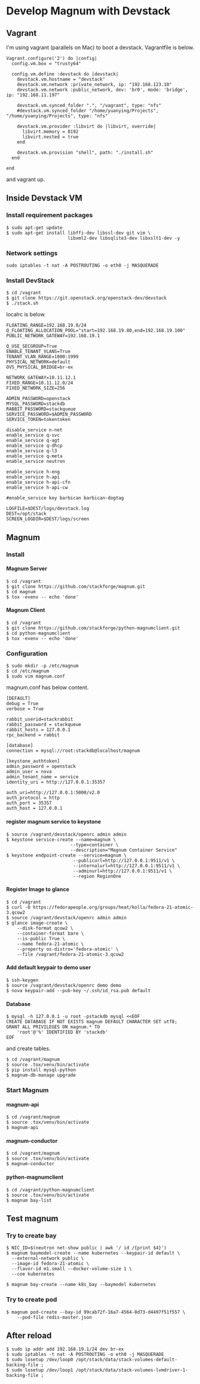 Develop Magnum with Devstack
============================

## Vagrant

I'm using vagrant (parallels on Mac) to boot a devstack.
Vagrantfile is below.

    Vagrant.configure('2') do |config|
      config.vm.box = "trusty64"

      config.vm.define :devstack do |devstack|
        devstack.vm.hostname = "devstack"
        devstack.vm.network :private_network, ip: "192.168.123.10"
        devstack.vm.network :public_network, dev: 'br0', mode: 'bridge', ip: "192.168.11.197"

        devstack.vm.synced_folder ".", "/vagrant", type: "nfs"
        #devstack.vm.synced_folder "/home/yuanying/Projects", "/home/yuanying/Projects", type: "nfs"

        devstack.vm.provider :libvirt do |libvirt, override|
          libvirt.memory = 8192
          libvirt.nested = true
        end

        devstack.vm.provision "shell", path: "./install.sh"
      end

    end


and vagrant up.

## Inside Devstack VM

### Install requirement packages

    $ sudo apt-get update
    $ sudo apt-get install libffi-dev libssl-dev git vim \
                           libxml2-dev libsqlite3-dev libxslt1-dev -y

### Network settings

    sudo iptables -t nat -A POSTROUTING -o eth0 -j MASQUERADE

### Install DevStack

    $ cd /vagrant
    $ git clone https://git.openstack.org/openstack-dev/devstack
    $ ./stack.sh

localrc is below.


    FLOATING_RANGE=192.168.19.0/24
    Q_FLOATING_ALLOCATION_POOL="start=192.168.19.80,end=192.168.19.100"
    PUBLIC_NETWORK_GATEWAY=192.168.19.1

    Q_USE_SECGROUP=True
    ENABLE_TENANT_VLANS=True
    TENANT_VLAN_RANGE=1000:1999
    PHYSICAL_NETWORK=default
    OVS_PHYSICAL_BRIDGE=br-ex

    NETWORK_GATEWAY=10.11.12.1
    FIXED_RANGE=10.11.12.0/24
    FIXED_NETWORK_SIZE=256

    ADMIN_PASSWORD=openstack
    MYSQL_PASSWORD=stackdb
    RABBIT_PASSWORD=stackqueue
    SERVICE_PASSWORD=$ADMIN_PASSWORD
    SERVICE_TOKEN=tokentoken

    disable_service n-net
    enable_service q-svc
    enable_service q-agt
    enable_service q-dhcp
    enable_service q-l3
    enable_service q-meta
    enable_service neutron

    enable_service h-eng
    enable_service h-api
    enable_service h-api-cfn
    enable_service h-api-cw

    #enable_service key barbican barbican-dogtag

    LOGFILE=$DEST/logs/devstack.log
    DEST=/opt/stack
    SCREEN_LOGDIR=$DEST/logs/screen

## Magnum

### Install

#### Magnum Server

    $ cd /vagrant
    $ git clone https://github.com/stackforge/magnum.git
    $ cd magnum
    $ tox -evenv -- echo 'done'

#### Magnum Client

    $ cd /vagrant
    $ git clone https://github.com/stackforge/python-magnumclient.git
    $ cd python-magnumclient
    $ tox -evenv -- echo 'done'

### Configuration

    $ sudo mkdir -p /etc/magnum
    $ cd /etc/magnum
    $ sudo vim magnum.conf

magnum.conf has below content.

    [DEFAULT]
    debug = True
    verbose = True

    rabbit_userid=stackrabbit
    rabbit_password = stackqueue
    rabbit_hosts = 127.0.0.1
    rpc_backend = rabbit

    [database]
    connection = mysql://root:stackdb@localhost/magnum

    [keystone_authtoken]
    admin_password = openstack
    admin_user = nova
    admin_tenant_name = service
    identity_uri = http://127.0.0.1:35357

    auth_uri=http://127.0.0.1:5000/v2.0
    auth_protocol = http
    auth_port = 35357
    auth_host = 127.0.0.1

#### register magnum service to keystone

    $ source /vagrant/devstack/openrc admin admin
    $ keystone service-create --name=magnum \
                            --type=container \
                            --description="Magnum Container Service"
    $ keystone endpoint-create --service=magnum \
                             --publicurl=http://127.0.0.1:9511/v1 \
                             --internalurl=http://127.0.0.1:9511/v1 \
                             --adminurl=http://127.0.0.1:9511/v1 \
                             --region RegionOne

#### Register Image to glance

    $ cd /vagrant
    $ curl -O https://fedorapeople.org/groups/heat/kolla/fedora-21-atomic-3.qcow2
    $ source /vagrant/devstack/openrc admin admin
    $ glance image-create \
        --disk-format qcow2 \
        --container-format bare \
        --is-public True \
        --name fedora-21-atomic \
        --property os-distro='fedora-atomic' \
        --file /vagrant/fedora-21-atomic-3.qcow2

#### Add default keypair to demo user

    $ ssh-keygen
    $ source /vagrant/devstack/openrc demo demo
    $ nova keypair-add --pub-key ~/.ssh/id_rsa.pub default

#### Database

    $ mysql -h 127.0.0.1 -u root -pstackdb mysql <<EOF
    CREATE DATABASE IF NOT EXISTS magnum DEFAULT CHARACTER SET utf8;
    GRANT ALL PRIVILEGES ON magnum.* TO
        'root'@'%' IDENTIFIED BY 'stackdb'
    EOF

and create tables.

    $ cd /vagrant/magnum
    $ source .tox/venv/bin/activate
    $ pip install mysql-python
    $ magnum-db-manage upgrade

### Start Magnum

#### magnum-api

    $ cd /vagrant/magnum
    $ source .tox/venv/bin/activate
    $ magnum-api

#### magnum-conductor

    $ cd /vagrant/magnum
    $ source .tox/venv/bin/activate
    $ magnum-conductor

#### python-magnumclient

    $ cd /vagrant/python-magnumclient
    $ source .tox/venv/bin/activate
    $ magnum bay-list

## Test magnum

### Try to create bay

    $ NIC_ID=$(neutron net-show public | awk '/ id /{print $4}')
    $ magnum baymodel-create --name kubernetes --keypair-id default \
      --external-network public \
      --image-id fedora-21-atomic \
      --flavor-id m1.small --docker-volume-size 1 \
      --coe kubernetes

    $ magnum bay-create --name k8s_bay --baymodel kubernetes

### Try to create pod

    $ magnum pod-create --bay-id 99cab72f-16a7-4564-8d73-d4497f51f557 \
        --pod-file redis-master.json


## After reload

    $ sudo ip addr add 192.168.19.1/24 dev br-ex
    $ sudo iptables -t nat -A POSTROUTING -o eth0 -j MASQUERADE
    $ sudo losetup /dev/loop0 /opt/stack/data/stack-volumes-default-backing-file ;
    $ sudo losetup /dev/loop1 /opt/stack/data/stack-volumes-lvmdriver-1-backing-file ;
